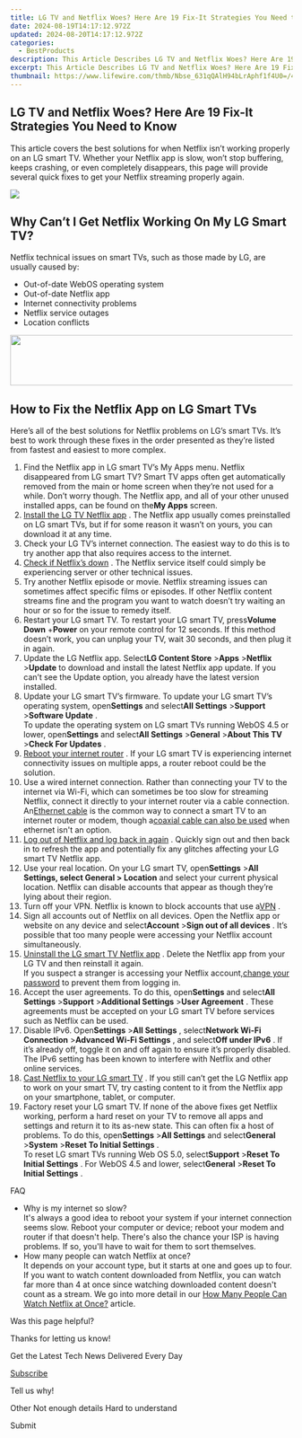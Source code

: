 ```yaml
---
title: LG TV and Netflix Woes? Here Are 19 Fix-It Strategies You Need to Know!
date: 2024-08-19T14:17:12.972Z
updated: 2024-08-20T14:17:12.972Z
categories:
  - BestProducts
description: This Article Describes LG TV and Netflix Woes? Here Are 19 Fix-It Strategies You Need to Know!
excerpt: This Article Describes LG TV and Netflix Woes? Here Are 19 Fix-It Strategies You Need to Know!
thumbnail: https://www.lifewire.com/thmb/Nbse_631qQAlH94bLrAphf1f4U0=/400x300/filters:no_upscale():max_bytes(150000):strip_icc():format(webp)/19-ways-to-fix-netflix-not-working-on-an-lg-tv-8aa3de55433a412cbccba571f825829b.jpg
---
```


## LG TV and Netflix Woes? Here Are 19 Fix-It Strategies You Need to Know
 This article covers the best solutions for when Netflix isn’t working properly on an LG smart TV. Whether your Netflix app is slow, won’t stop buffering, keeps crashing, or even completely disappears, this page will provide several quick fixes to get your Netflix streaming properly again.

<!-- affiliate ads begin -->
<a href="https://store.movavi.com/affiliate.php?ACCOUNT=MOVAVI&AFFILIATE=108875&PATH=https%3A%2F%2Fwww.movavi.com%3FAFFILIATE%3D108875%26RESOURCE%3DBanner%2B728x90"><img src="https://mcusercontent.com/0885a03ded3d480dca9287f12/images/2e76fe6a-3010-1b37-7846-f34ff9c6b4ca.png" border="0"></a>
<!-- affiliate ads end -->
## Why Can’t I Get Netflix Working On My LG Smart TV?

 Netflix technical issues on smart TVs, such as those made by LG, are usually caused by:

* Out-of-date WebOS operating system
* Out-of-date Netflix app
* Internet connectivity problems
* Netflix service outages
* Location conflicts

<!-- affiliate ads begin -->
<a href="https://vapordna.pxf.io/c/5597632/1494880/17238" target="_top" id="1494880"><img src="//a.impactradius-go.com/display-ad/17238-1494880" border="0" alt="" width="728" height="90"/></a><img height="0" width="0" src="https://imp.pxf.io/i/5597632/1494880/17238" style="position:absolute;visibility:hidden;" border="0" />
<!-- affiliate ads end -->
## How to Fix the Netflix App on LG Smart TVs

 Here’s all of the best solutions for Netflix problems on LG’s smart TVs. It’s best to work through these fixes in the order presented as they’re listed from fastest and easiest to more complex.  

1. Find the Netflix app in LG smart TV’s My Apps menu. Netflix disappeared from LG smart TV? Smart TV apps often get automatically removed from the main or home screen when they’re not used for a while. Don’t worry though. The Netflix app, and all of your other unused installed apps, can be found on the**My Apps** screen.
2. [Install the LG TV Netflix app](https://www.lifewire.com/how-to-add-apps-to-a-smart-tv-4172379) . The Netflix app usually comes preinstalled on LG smart TVs, but if for some reason it wasn’t on yours, you can download it at any time.
3. Check your LG TV’s internet connection. The easiest way to do this is to try another app that also requires access to the internet.
4. [Check if Netflix’s down](https://help.netflix.com/en/is-netflix-down) . The Netflix service itself could simply be experiencing server or other technical issues.
5. Try another Netflix episode or movie. Netflix streaming issues can sometimes affect specific films or episodes. If other Netflix content streams fine and the program you want to watch doesn’t try waiting an hour or so for the issue to remedy itself.
6. Restart your LG smart TV. To restart your LG smart TV, press**Volume Down** +**Power** on your remote control for 12 seconds. If this method doesn’t work, you can unplug your TV, wait 30 seconds, and then plug it in again.
7. Update the LG Netflix app. Select**LG Content Store** \>**Apps** \>**Netflix** \>**Update** to download and install the latest Netflix app update. If you can’t see the Update option, you already have the latest version installed.
8. Update your LG smart TV’s firmware. To update your LG smart TV’s operating system, open**Settings** and select**All Settings** \>**Support** \>**Software Update** .  
 To update the operating system on LG smart TVs running WebOS 4.5 or lower, open**Settings** and select**All Settings** \>**General** \>**About This TV** \>**Check For Updates** .
9. [Reboot your internet router](https://www.lifewire.com/how-to-properly-restart-a-router-modem-2624570) . If your LG smart TV is experiencing internet connectivity issues on multiple apps, a router reboot could be the solution.
10. Use a wired internet connection. Rather than connecting your TV to the internet via Wi-Fi, which can sometimes be too slow for streaming Netflix, connect it directly to your internet router via a cable connection.  
 An[Ethernet cable](https://www.lifewire.com/what-is-an-ethernet-port-817546) is the common way to connect a smart TV to an internet router or modem, though a[coaxial cable can also be used](https://www.lifewire.com/connect-tv-and-modem-to-one-cable-outlet-5184952) when ethernet isn't an option.
11. [Log out of Netflix and log back in again](https://www.lifewire.com/log-out-of-netflix-on-tv-5193061) . Quickly sign out and then back in to refresh the app and potentially fix any glitches affecting your LG smart TV Netflix app.
12. Use your real location. On your LG smart TV, open**Settings** \>**All Settings, select General > Location** and select your current physical location. Netflix can disable accounts that appear as though they’re lying about their region.
13. Turn off your VPN. Netflix is known to block accounts that use a[VPN](https://www.lifewire.com/what-is-a-vpn-5189778) .
14. Sign all accounts out of Netflix on all devices. Open the Netflix app or website on any device and select**Account** \>**Sign out of all devices** . It’s possible that too many people were accessing your Netflix account simultaneously.
15. [Uninstall the LG smart TV Netflix app](https://www.lifewire.com/how-to-delete-apps-on-lg-smart-tvs-4589862) . Delete the Netflix app from your LG TV and then reinstall it again.  
 If you suspect a stranger is accessing your Netflix account,[change your password](https://www.lifewire.com/how-to-change-netflix-password-4173381) to prevent them from logging in.
16. Accept the user agreements. To do this, open**Settings** and select**All Settings** \>**Support** \>**Additional Settings** \>**User Agreement** . These agreements must be accepted on your LG smart TV before services such as Netflix can be used.
17. Disable IPv6\. Open**Settings** \>**All Settings** , select**Network Wi-Fi Connection** \>**Advanced Wi-Fi Settings** , and select**Off under IPv6** . If it’s already off, toggle it on and off again to ensure it’s properly disabled. The IPv6 setting has been known to interfere with Netflix and other online services.
18. [Cast Netflix to your LG smart TV](https://www.lifewire.com/how-to-connect-netflix-to-tv-4176277) . If you still can’t get the LG Netflix app to work on your smart TV, try casting content to it from the Netflix app on your smartphone, tablet, or computer.
19. Factory reset your LG smart TV. If none of the above fixes get Netflix working, perform a hard reset on your TV to remove all apps and settings and return it to its as-new state. This can often fix a host of problems. To do this, open**Settings** \>**All Settings** and select**General** \>**System** \>**Reset To Initial Settings** .  
 To reset LG smart TVs running Web OS 5.0, select**Support** \>**Reset To Initial Settings** . For WebOS 4.5 and lower, select**General** \>**Reset To Initial Settings** .

 FAQ

* Why is my internet so slow?  
 It's always a good idea to reboot your system if your internet connection seems slow. Reboot your computer or device; reboot your modem and router if that doesn't help. There's also the chance your ISP is having problems. If so, you'll have to wait for them to sort themselves.
* How many people can watch Netflix at once?  
 It depends on your account type, but it starts at one and goes up to four. If you want to watch content downloaded from Netflix, you can watch far more than 4 at once since watching downloaded content doesn't count as a stream. We go into more detail in our [How Many People Can Watch Netflix at Once?](https://www.lifewire.com/how-many-people-can-watch-netflix-at-once-5192108) article.

Was this page helpful?

Thanks for letting us know!

 Get the Latest Tech News Delivered Every Day

[Subscribe](https://www.lifewire.com/#)

Tell us why!

 Other  Not enough details  Hard to understand

 Submit

<ins class="adsbygoogle"
     style="display:block"
     data-ad-format="autorelaxed"
     data-ad-client="ca-pub-7571918770474297"
     data-ad-slot="1223367746"></ins>



<ins class="adsbygoogle"
     style="display:block"
     data-ad-client="ca-pub-7571918770474297"
     data-ad-slot="8358498916"
     data-ad-format="auto"
     data-full-width-responsive="true"></ins>


